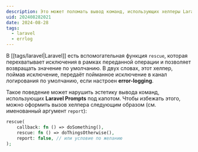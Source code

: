 ```yaml
---
description: Это может поломать вывод команд, использующих хелперы Laravel Prompts
uid: 202408282021
date: 2024-08-28
tags:
  - laravel
  - errlog
---
```


В [[tags/laravel|Laravel]] есть вспомогательная функция `rescue`, которая перехватывает исключения в рамках переданной операции и позволяет возвращать значение по умолчанию. В двух словах, этот хелпер, поймав исключение, передаёт пойманное исключение в канал логирования по умолчанию, если настроен **error-logging**.

Такое поведение может нарушить эстетику вывода команд, использующих **Laravel Prompts** под капотом. Чтобы избежать этого, можно оформить вызов хелпера следующим образом (см. именованный аргумент `report`):

```php
rescue(
	callback: fn () => doSomething(),
	rescue: fn () => doThingsOtherwise(),
	report: false, // или условие по желанию
);
```
